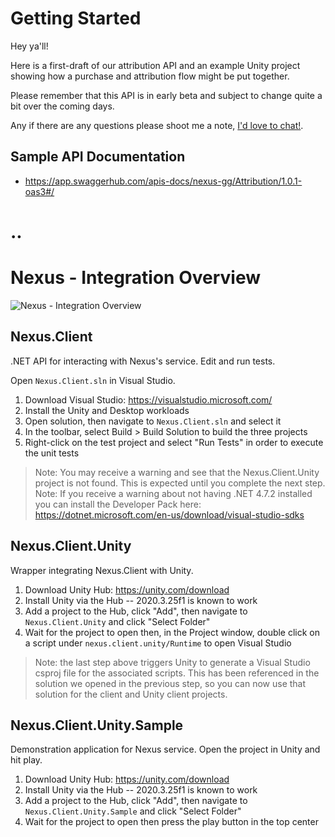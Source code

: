 # Getting Started

Hey ya'll! 

Here is a first-draft of our attribution API and an example Unity project showing how a purchase and attribution flow might be put together.

Please remember that this API is in early beta and subject to change quite a bit over the coming days.

Any if there are any questions please shoot me a note, [I'd love to chat!](mailto:dusty@nexus.gg).

## Sample API Documentation
- https://app.swaggerhub.com/apis-docs/nexus-gg/Attribution/1.0.1-oas3#/

# ..

# Nexus - Integration Overview

![Nexus - Integration Overview](https://user-images.githubusercontent.com/389949/151759774-72a2343a-d5c1-42ff-a80a-41a6e4cb002a.png)

## Nexus.Client
.NET API for interacting with Nexus's service. Edit and run tests.

Open `Nexus.Client.sln` in Visual Studio.

  1) Download Visual Studio: https://visualstudio.microsoft.com/
  2) Install the Unity and Desktop workloads
  3) Open solution, then navigate to `Nexus.Client.sln` and select it
  4) In the toolbar, select Build > Build Solution to build the three projects
  5) Right-click on the test project and select "Run Tests" in order to execute the unit tests

 > Note: You may receive a warning and see that the Nexus.Client.Unity project is not found. This is expected until you complete the next step.
 > Note: If you receive a warning about not having .NET 4.7.2 installed you can install the Developer Pack here: https://dotnet.microsoft.com/en-us/download/visual-studio-sdks

## Nexus.Client.Unity
Wrapper integrating Nexus.Client with Unity.

  1) Download Unity Hub: https://unity.com/download
  2) Install Unity via the Hub -- 2020.3.25f1 is known to work
  3) Add a project to the Hub, click "Add", then navigate to `Nexus.Client.Unity` and click "Select Folder"
  4) Wait for the project to open then, in the Project window, double click on a script under `nexus.client.unity/Runtime` to open Visual Studio
  
 > Note: the last step above triggers Unity to generate a Visual Studio csproj file for the associated scripts. This has been referenced in the solution we opened in the previous step, so you can now use that solution for the client and Unity client projects.

## Nexus.Client.Unity.Sample
Demonstration application for Nexus service. Open the project in Unity and hit play.

  1) Download Unity Hub: https://unity.com/download
  2) Install Unity via the Hub -- 2020.3.25f1 is known to work
  3) Add a project to the Hub, click "Add", then navigate to `Nexus.Client.Unity.Sample` and click "Select Folder"
  4) Wait for the project to open then press the play button in the top center
